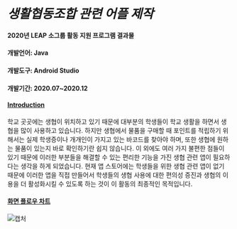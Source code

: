 # *생활협동조합 관련 어플 제작*

#### 2020년 LEAP 소그룹 활동 지원 프로그램 결과물

#### 개발언어: Java

#### 개발도구: Android Studio

#### 개발기간: 2020.07~2020.12



#### <u>Introduction</u>

학교 곳곳에는 생협이 위치하고 있기 때문에 대부분의 학생들이 학교 생활을 하면서 생협을 많이 사용하고 있습니다. 하지만 생협에서 물품을 구매할 때 포인트를 적립하기 위해서는 실제 학생증이나 개개인이 가지고 있는 바코드를 찾아야 하며, 또한 생협에 원하는 물품이 있는지 바로 확인하기란 쉽지 않습니다. 이 외에도 여러 가지 불편한 점들이 있기 때문에 이러한 부분들을 해결할 수 있는 편리한 기능을 가진 생협 관련 앱이 필요하다는 생각을 하게 되었습니다. 현재 앱 스토어에는 학생들을 위한 생협 관련 앱이 없기 때문에 이러한 앱을 직접 만들어서 학생들의 생협 사용에 대한 편의성 증진과 생협의 이용을 더 활성화시킬 수 있도록 하는 것이 이 활동의 최종적인 목적입니다.

#### 

#### <u>화면 플로우 차트</u>

![캡처](https://user-images.githubusercontent.com/58241963/107252825-1290d200-6a79-11eb-8261-84599b4c9d31.JPG)  



